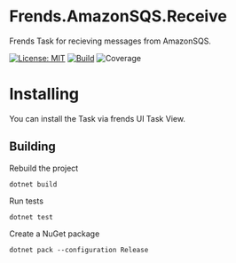 # Frends.AmazonSQS.Receive
Frends Task for recieving messages from AmazonSQS.

[![License: MIT](https://img.shields.io/badge/License-MIT-green.svg)](https://opensource.org/licenses/MIT) 
[![Build](https://github.com/FrendsPlatform/Frends.AmazonSQS/actions/workflows/Receive_build_and_test_on_main.yml/badge.svg)](https://github.com/FrendsPlatform/Frends.AmazonSQS/actions)
![Coverage](https://app-github-custom-badges.azurewebsites.net/Badge?key=FrendsPlatform/Frends.AmazonSQS/Frends.AmazonSQS.Receive|main)

# Installing

You can install the Task via frends UI Task View.

## Building

Rebuild the project

`dotnet build`

Run tests

`dotnet test`

Create a NuGet package

`dotnet pack --configuration Release`